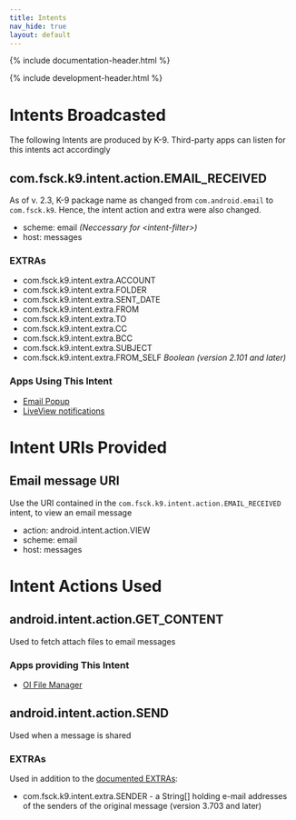 ```yaml
---
title: Intents 
nav_hide: true
layout: default
---
```


{% include documentation-header.html %}

{% include development-header.html %}

# Intents Broadcasted

The following Intents are produced by K-9. Third-party apps can listen for this intents act accordingly

## com.fsck.k9.intent.action.EMAIL_RECEIVED

As of v. 2.3, K-9 package name as changed from `com.android.email` to `com.fsck.k9`. Hence, the intent action and extra were also changed.

* scheme: email _(Neccessary for \<intent-filter\>)_
* host: messages

### EXTRAs
 
* com.fsck.k9.intent.extra.ACCOUNT
* com.fsck.k9.intent.extra.FOLDER
* com.fsck.k9.intent.extra.SENT_DATE
* com.fsck.k9.intent.extra.FROM
* com.fsck.k9.intent.extra.TO
* com.fsck.k9.intent.extra.CC
* com.fsck.k9.intent.extra.BCC
* com.fsck.k9.intent.extra.SUBJECT
* com.fsck.k9.intent.extra.FROM\_SELF _Boolean (version 2.101 and later)_

### Apps Using This Intent

* [Email Popup](http://www.blntsoft.com/email-popup/)
* [LiveView notifications](http://sven.killig.de/android/LiveView/)


# Intent URIs Provided

## Email message URI

Use the URI contained in the `com.fsck.k9.intent.action.EMAIL_RECEIVED` intent, to view an email message

* action: android.intent.action.VIEW
* scheme: email
* host: messages



# Intent Actions Used

## android.intent.action.GET_CONTENT

Used to fetch attach files to email messages

### Apps providing This Intent

* [OI File Manager](http://www.openintents.org/en/node/159)

## android.intent.action.SEND

Used when a message is shared

### EXTRAs

Used in addition to the [documented EXTRAs](http://developer.android.com/reference/android/content/Intent.html#ACTION_SEND):

* com.fsck.k9.intent.extra.SENDER - a String[] holding e-mail addresses of the senders of the original message (version 3.703 and later)



